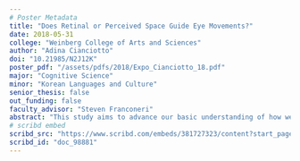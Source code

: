 ```yaml
---
# Poster Metadata
title: "Does Retinal or Perceived Space Guide Eye Movements?"
date: 2018-05-31
college: "Weinberg College of Arts and Sciences"
author: "Adina Cianciotto"
doi: "10.21985/N2J12K"
poster_pdf: "/assets/pdfs/2018/Expo_Cianciotto_18.pdf"
major: "Cognitive Science"
minor: "Korean Languages and Culture"
senior_thesis: false
out_funding: false
faculty_advisor: "Steven Franconeri"
abstract: "This study aims to advance our basic understanding of how we perceive objects in our environment. It’s unclear whether we understand object structure based on only how we perceive or on how it truly exists in the world. Examining eye-movements provides insight into how our visual system represents and understands objects. A perceived-space hypothesis predicts that we look at two different-looking objects in different ways, even if they are the same size from one’s perspective. However, a retinal-space hypothesis predicts that we look at those objects in the same way, even if they are perceived to be different sizes. This study examined this question by collecting eye-tracking data when objects’ perceived size was manipulated with the Configural Shape Illusion—the illusion of continuity/elongation through distortion of a target through the presence of an adjacent shape. Participants were shown a semi-circle adjacent to a rectangle, with either zero spacing or with a small gap between them, and asked to indicate whether the semi-circle’s color matched that of a fixation circle. If object perception is influenced by perceived-space, then eye-fixations should differ between these two conditions because the semi-circle appears larger in the zero-spacing condition. Results showed no significant difference between participants’ first fixation on the semi-circle across the conditions, suggesting that an object’s perceived size does not influence our initial representation of an object’s structure. Further research is necessary to tell whether perceived-size influences object perception in subsequent processing, even if it may not be prioritized for initial percept guiding eye-movements."
# scribd embed
scribd_src: "https://www.scribd.com/embeds/381727323/content?start_page=1&view_mode=scroll&access_key=key-Is6Ms6nEMajs6rBGYzeR&show_recommendations=true"
scribd_id: "doc_98881"
---
```

